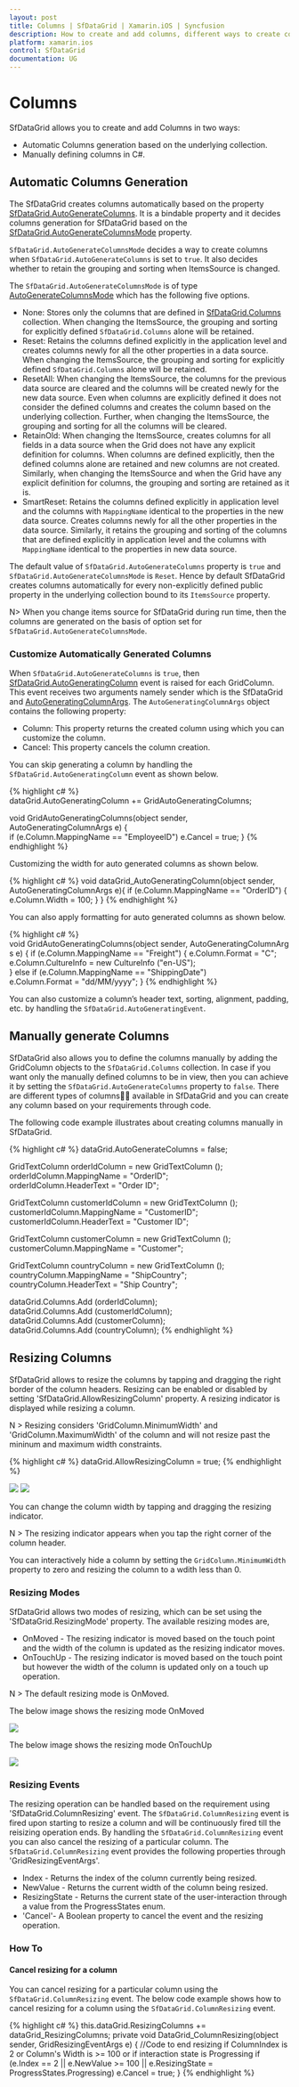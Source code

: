 ```yaml
---
layout: post
title: Columns | SfDataGrid | Xamarin.iOS | Syncfusion
description: How to create and add columns, different ways to create columns and its customizations in a SfDataGrid.
platform: xamarin.ios
control: SfDataGrid
documentation: UG
---
```


# Columns 

SfDataGrid allows you to create and add Columns in two ways:

* Automatic Columns generation based on the underlying collection.
* Manually defining columns in C#.


## Automatic Columns Generation

The SfDataGrid creates columns automatically based on the property [SfDataGrid.AutoGenerateColumns](http://help.syncfusion.com/cr/cref_files/xamarin/sfdatagrid/Syncfusion.SfDataGrid.XForms~Syncfusion.SfDataGrid.XForms.SfDataGrid~AutoGenerateColumns.html). It is a bindable property and it decides columns generation for SfDataGrid based on the [SfDataGrid.AutoGenerateColumnsMode](http://help.syncfusion.com/cr/cref_files/xamarin/sfdatagrid/Syncfusion.SfDataGrid.XForms~Syncfusion.SfDataGrid.XForms.SfDataGrid~AutoGenerateColumnsMode.html) property. 

`SfDataGrid.AutoGenerateColumnsMode` decides a way to create columns when `SfDataGrid.AutoGenerateColumns` is set to `true`. It also decides whether to retain the grouping and sorting when ItemsSource is changed. 

The `SfDataGrid.AutoGenerateColumnsMode` is of type [AutoGenerateColumnsMode](http://help.syncfusion.com/cr/cref_files/xamarin-ios/sfdatagrid/Syncfusion.SfDataGrid.iOS~Syncfusion.SfDataGrid.SfDataGrid~AutoGenerateColumnsMode.html) which has the following five options.

* None: Stores only the columns that are defined in [SfDataGrid.Columns](http://help.syncfusion.com/cr/cref_files/xamarin-ios/sfdatagrid/Syncfusion.SfDataGrid.iOS~Syncfusion.SfDataGrid.SfDataGrid~Columns.html) collection. When changing the ItemsSource, the grouping and sorting for explicitly defined `SfDataGrid.Columns` alone will be retained.
* Reset: Retains the columns defined explicitly in the application level and creates columns newly for all the other properties in a data source. When changing the ItemsSource, the grouping and sorting for explicitly defined `SfDataGrid.Columns` alone will be retained.
* ResetAll: When changing the ItemsSource, the columns for the previous data source are cleared and the columns will be created newly for the new data source. Even when columns are explicitly defined it does not consider the defined columns and creates the column based on the underlying collection. Further, when changing the ItemsSource, the grouping and sorting for all the columns will be cleared.
* RetainOld: When changing the ItemsSource, creates columns for all fields in a data source when the Grid does not have any explicit definition for columns. When columns are defined explicitly, then the defined columns alone are retained and new columns are not created. Similarly, when changing the ItemsSource and when the Grid have any explicit definition for columns, the grouping and sorting are retained as it is.
* SmartReset: Retains the columns defined explicitly in application level and the columns with `MappingName` identical to the properties in the new data source. Creates columns newly for all the other properties in the data source. Similarly, it retains the grouping and sorting of the columns that are defined explicitly in application level and the columns with `MappingName` identical to the properties in new data source.

The default value of `SfDataGrid.AutoGenerateColumns` property is `true` and `SfDataGrid.AutoGenerateColumnsMode` is `Reset`. Hence by default SfDataGrid creates columns automatically for every non-explicitly defined public property in the underlying collection bound to its `ItemsSource` property.

N> When you change items source for SfDataGrid during run time, then the columns are generated on the basis of option set for `SfDataGrid.AutoGenerateColumnsMode`.

### Customize Automatically Generated Columns

When `SfDataGrid.AutoGenerateColumns` is `true`, then [SfDataGrid.AutoGeneratingColumn](http://help.syncfusion.com/cr/cref_files/xamarin/sfdatagrid/Syncfusion.SfDataGrid.XForms~Syncfusion.SfDataGrid.XForms.SfDataGrid~AutoGeneratingColumn_EV.html) event is raised for each GridColumn. This event receives two arguments namely sender which is the SfDataGrid and [AutoGeneratingColumnArgs](http://help.syncfusion.com/cr/cref_files/xamarin/sfdatagrid/Syncfusion.SfDataGrid.XForms~Syncfusion.SfDataGrid.XForms.AutoGeneratingColumnArgs.html).
The `AutoGeneratingColumnArgs` object contains the following property:

* Column: This property returns the created column using which you can customize the column.
* Cancel: This property cancels the column creation.

You can skip generating a column by handling the `SfDataGrid.AutoGeneratingColumn` event as shown below.

{% highlight c# %}
dataGrid.AutoGeneratingColumn += GridAutoGeneratingColumns; 

void GridAutoGeneratingColumns(object sender, AutoGeneratingColumnArgs e)
{
    if (e.Column.MappingName == "EmployeeID")
        e.Cancel = true;
}
{% endhighlight %}

Customizing the width for auto generated columns as shown below.

{% highlight c# %}
void dataGrid_AutoGeneratingColumn(object sender, AutoGeneratingColumnArgs e){
if (e.Column.MappingName == "OrderID") {
    e.Column.Width = 100;
    }
}
{% endhighlight %}

You can also apply formatting for auto generated columns as shown below.

{% highlight c# %}
void GridAutoGeneratingColumns(object sender, AutoGeneratingColumnArgs e)
{
    if (e.Column.MappingName == "Freight") {
        e.Column.Format = "C";
        e.Column.CultureInfo = new CultureInfo ("en-US");
    } else if (e.Column.MappingName == "ShippingDate")
        e.Column.Format = "dd/MM/yyyy";
} 
{% endhighlight %}

You can also customize a column’s header text, sorting, alignment, padding, etc. by handling the `SfDataGrid.AutoGeneratingEvent`.


## Manually generate Columns

SfDataGrid also allows you to define the columns manually by adding the GridColumn objects to the `SfDataGrid.Columns` collection. In case if you want only the manually defined columns to be in view, then you can achieve it by setting the `SfDataGrid.AutoGenerateColumns` property to `false`. There are different types of columns available in SfDataGrid and you can create any column based on your requirements through code.
 
The following code example illustrates about creating columns manually in SfDataGrid.

{% highlight c# %}
dataGrid.AutoGenerateColumns = false;

GridTextColumn orderIdColumn = new GridTextColumn ();
orderIdColumn.MappingName = "OrderID";
orderIdColumn.HeaderText = "Order ID";

GridTextColumn customerIdColumn = new GridTextColumn ();
customerIdColumn.MappingName = "CustomerID";
customerIdColumn.HeaderText = "Customer ID";

GridTextColumn customerColumn = new GridTextColumn ();
customerColumn.MappingName = "Customer";

GridTextColumn countryColumn = new GridTextColumn ();
countryColumn.MappingName = "ShipCountry";
countryColumn.HeaderText = "Ship Country";

dataGrid.Columns.Add (orderIdColumn);
dataGrid.Columns.Add (customerIdColumn);
dataGrid.Columns.Add (customerColumn);
dataGrid.Columns.Add (countryColumn); 
{% endhighlight %}

## Resizing Columns
SfDataGrid allows to resize the columns by tapping and dragging the right border of the column headers. Resizing can be enabled or disabled by setting 'SfDataGrid.AllowResizingColumn' property. A resizing indicator is displayed while resizing a column.

N > Resizing considers 'GridColumn.MinimumWidth' and 'GridColumn.MaximumWidth' of the column and will not resize past the mininum and maximum width constraints.


{% highlight c# %}
dataGrid.AllowResizingColumn = true;
{% endhighlight %}

![](SfDataGrid_images/Resizing_HitTest_iOS.png)
![](SfDataGrid_images/Resizing_OnMoved.png)

You can change the column width by tapping and dragging the resizing indicator.

N > The resizing indicator appears when you tap the right corner of the column header.

You can interactively hide a column by setting the `GridColumn.MinimumWidth` property to zero and resizing the column to a wdith less than 0.

### Resizing Modes

SfDataGrid allows two modes of resizing, which can be set using the 'SfDataGrid.ResizingMode' property. The available resizing modes are,

* OnMoved - The resizing indicator is moved based on the touch point and the width of the column is updated as the resizing indicator moves.
* OnTouchUp - The resizing indicator is moved based on the touch point but however the width of the column is updated only on a touch up operation.

N > The default resizing mode is OnMoved.

The below image shows the resizing mode OnMoved

![](SfDataGrid_images/Resizing_OnMoved.png)

The below image shows the resizing mode OnTouchUp

![](SfDataGrid_images/Resizing_OnTouchUp.png)

### Resizing Events

The resizing operation can be handled based on the requirement using 'SfDataGrid.ColumnResizing' event. The `SfDataGrid.ColumnResizing` event is fired upon starting to resize a column and will be continuously fired till the reisizing operation ends.
By handling the `SfDataGrid.ColumnResizing` event you can also cancel the resizing of a particular column.
The `SfDataGrid.ColumnResizing` event provides the following properties through 'GridResizingEventArgs'.

* Index - Returns the index of the column currently being resized.
* NewValue - Returns the current width of the column being resized.
* ResizingState - Returns the current state of the user-interaction through a value from the ProgressStates enum.
* 'Cancel'- A Boolean property to cancel the event and the resizing operation. 

### How To

#### Cancel resizing for a column

You can cancel resizing for a particular column using the `SfDataGrid.ColumnResizing` event. The below code example shows how to cancel resizing for a column using the `SfDataGrid.ColumnResizing` event. 

{% highlight c# %}
    this.dataGrid.ResizingColumns += dataGrid_ResizingColumns;
    private void DataGrid_ColumnResizing(object sender, GridResizingEventArgs e)
        {
            //Code to end resizing if ColumnIndex is 2 or Column's Width is >= 100 or if interaction state is Progressing
            if (e.Index == 2 || e.NewValue >= 100 || e.ResizingState = ProgressStates.Progressing)
                e.Cancel = true;
        }
{% endhighlight %}